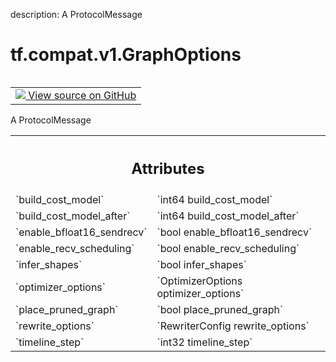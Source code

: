 description: A ProtocolMessage

<div itemscope itemtype="http://developers.google.com/ReferenceObject">
<meta itemprop="name" content="tf.compat.v1.GraphOptions" />
<meta itemprop="path" content="Stable" />
</div>

# tf.compat.v1.GraphOptions

<!-- Insert buttons and diff -->

<table class="tfo-notebook-buttons tfo-api nocontent" align="left">
<td>
  <a target="_blank" href="https://github.com/tensorflow/tensorflow/blob/r2.4/tensorflow/core/protobuf/config.proto">
    <img src="https://www.tensorflow.org/images/GitHub-Mark-32px.png" />
    View source on GitHub
  </a>
</td>
</table>



A ProtocolMessage

<!-- Placeholder for "Used in" -->




<!-- Tabular view -->
 <table class="responsive fixed orange">
<colgroup><col width="214px"><col></colgroup>
<tr><th colspan="2"><h2 class="add-link">Attributes</h2></th></tr>

<tr>
<td>
`build_cost_model`
</td>
<td>
`int64 build_cost_model`
</td>
</tr><tr>
<td>
`build_cost_model_after`
</td>
<td>
`int64 build_cost_model_after`
</td>
</tr><tr>
<td>
`enable_bfloat16_sendrecv`
</td>
<td>
`bool enable_bfloat16_sendrecv`
</td>
</tr><tr>
<td>
`enable_recv_scheduling`
</td>
<td>
`bool enable_recv_scheduling`
</td>
</tr><tr>
<td>
`infer_shapes`
</td>
<td>
`bool infer_shapes`
</td>
</tr><tr>
<td>
`optimizer_options`
</td>
<td>
`OptimizerOptions optimizer_options`
</td>
</tr><tr>
<td>
`place_pruned_graph`
</td>
<td>
`bool place_pruned_graph`
</td>
</tr><tr>
<td>
`rewrite_options`
</td>
<td>
`RewriterConfig rewrite_options`
</td>
</tr><tr>
<td>
`timeline_step`
</td>
<td>
`int32 timeline_step`
</td>
</tr>
</table>



